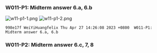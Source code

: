 ### W011-P1: Midterm answer 6.a, 6.b
![w11-p1-1.png](https://boadkpezbkrextxfzgiw.supabase.co/storage/v1/object/public/demo-26/md_img/w11-p1-1.png)
![w11-p1-2.png](https://boadkpezbkrextxfzgiw.supabase.co/storage/v1/object/public/demo-26/md_img/w11-p1-2.png)
```
998e17f WeiYiHuangfelix Thu Apr 27 14:26:08 2023 +0800  W011-P1: Midterm answer 6.a, 6.b
```

### W011-P2: Midterm answer 6.c, 7, 8
